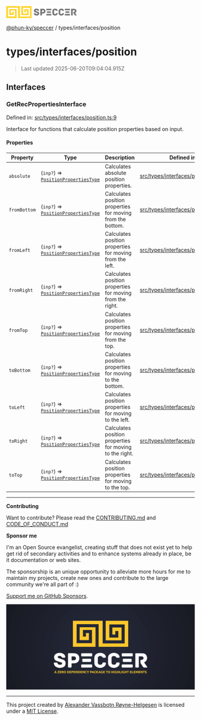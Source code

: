 <div><img alt="SPECCER logo" src="https://raw.githubusercontent.com/phun-ky/speccer/main/public/logo-speccer-horizontal-colored-package.svg?raw=true" style="max-height:32px;"/></div>

[@phun-ky/speccer](../../README.md) / types/interfaces/position

# types/interfaces/position

> Last updated 2025-06-20T09:04:04.915Z

## Interfaces

### GetRecPropertiesInterface

Defined in:
[src/types/interfaces/position.ts:9](https://github.com/phun-ky/speccer/blob/main/src/types/interfaces/position.ts#L9)

Interface for functions that calculate position properties based on input.

#### Properties

| Property                             | Type                                                                          | Description                                                | Defined in                                                                                                               |
| ------------------------------------ | ----------------------------------------------------------------------------- | ---------------------------------------------------------- | ------------------------------------------------------------------------------------------------------------------------ |
| <a id="absolute"></a> `absolute`     | (`inp?`) => [`PositionPropertiesType`](../position.md#positionpropertiestype) | Calculates absolute position properties.                   | [src/types/interfaces/position.ts:16](https://github.com/phun-ky/speccer/blob/main/src/types/interfaces/position.ts#L16) |
| <a id="frombottom"></a> `fromBottom` | (`inp?`) => [`PositionPropertiesType`](../position.md#positionpropertiestype) | Calculates position properties for moving from the bottom. | [src/types/interfaces/position.ts:48](https://github.com/phun-ky/speccer/blob/main/src/types/interfaces/position.ts#L48) |
| <a id="fromleft"></a> `fromLeft`     | (`inp?`) => [`PositionPropertiesType`](../position.md#positionpropertiestype) | Calculates position properties for moving from the left.   | [src/types/interfaces/position.ts:64](https://github.com/phun-ky/speccer/blob/main/src/types/interfaces/position.ts#L64) |
| <a id="fromright"></a> `fromRight`   | (`inp?`) => [`PositionPropertiesType`](../position.md#positionpropertiestype) | Calculates position properties for moving from the right.  | [src/types/interfaces/position.ts:80](https://github.com/phun-ky/speccer/blob/main/src/types/interfaces/position.ts#L80) |
| <a id="fromtop"></a> `fromTop`       | (`inp?`) => [`PositionPropertiesType`](../position.md#positionpropertiestype) | Calculates position properties for moving from the top.    | [src/types/interfaces/position.ts:32](https://github.com/phun-ky/speccer/blob/main/src/types/interfaces/position.ts#L32) |
| <a id="tobottom"></a> `toBottom`     | (`inp?`) => [`PositionPropertiesType`](../position.md#positionpropertiestype) | Calculates position properties for moving to the bottom.   | [src/types/interfaces/position.ts:40](https://github.com/phun-ky/speccer/blob/main/src/types/interfaces/position.ts#L40) |
| <a id="toleft"></a> `toLeft`         | (`inp?`) => [`PositionPropertiesType`](../position.md#positionpropertiestype) | Calculates position properties for moving to the left.     | [src/types/interfaces/position.ts:56](https://github.com/phun-ky/speccer/blob/main/src/types/interfaces/position.ts#L56) |
| <a id="toright"></a> `toRight`       | (`inp?`) => [`PositionPropertiesType`](../position.md#positionpropertiestype) | Calculates position properties for moving to the right.    | [src/types/interfaces/position.ts:72](https://github.com/phun-ky/speccer/blob/main/src/types/interfaces/position.ts#L72) |
| <a id="totop"></a> `toTop`           | (`inp?`) => [`PositionPropertiesType`](../position.md#positionpropertiestype) | Calculates position properties for moving to the top.      | [src/types/interfaces/position.ts:24](https://github.com/phun-ky/speccer/blob/main/src/types/interfaces/position.ts#L24) |

---

**Contributing**

Want to contribute? Please read the
[CONTRIBUTING.md](https://github.com/phun-ky/speccer/blob/main/CONTRIBUTING.md)
and
[CODE_OF_CONDUCT.md](https://github.com/phun-ky/speccer/blob/main/CODE_OF_CONDUCT.md)

**Sponsor me**

I'm an Open Source evangelist, creating stuff that does not exist yet to help
get rid of secondary activities and to enhance systems already in place, be it
documentation or web sites.

The sponsorship is an unique opportunity to alleviate more hours for me to
maintain my projects, create new ones and contribute to the large community
we're all part of :)

[Support me on GitHub Sponsors](https://github.com/sponsors/phun-ky).

![Speccer banner, with logo and slogan: A zero dependency package to annotate or highlight elements](https://github.com/phun-ky/speccer/blob/main/public/speccer-banner.png?raw=true)

---

This project created by [Alexander Vassbotn Røyne-Helgesen](http://phun-ky.net)
is licensed under a [MIT License](https://choosealicense.com/licenses/mit/).
